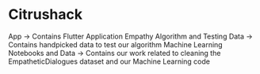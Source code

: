 # Citrushack

App -> Contains Flutter Application
Empathy Algorithm and Testing Data -> Contains handpicked data to test our algorithm
Machine Learning Notebooks and Data -> Contains our work related to cleaning the EmpatheticDialogues dataset and our Machine Learning code
